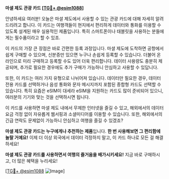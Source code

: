 **마셜 제도 관광 카드 [[TG💪+ @esim1088](https://t.me/s/esim1088)]**

안녕하세요 여러분! 오늘은 마셜 제도에서 사용할 수 있는 관광 카드에 대해 자세히 알려드리려고 합니다. 이 카드는 여행객들이 현지에서 편리하게 데이터와 통화를 이용할 수 있도록 설계된 매우 실용적인 제품입니다. 특히 스마트폰이나 태블릿을 사용하는 분들에게는 필수품이라고 할 수 있죠.

이 카드의 가장 큰 장점은 바로 간편한 등록 과정입니다. 마셜 제도에 도착하면 공항에서 쉽게 구매할 수 있으며, 신분증만 있으면 누구나 손쉽게 등록할 수 있습니다. 더불어 온라인으로 미리 구매하고 등록할 수도 있어 더욱 편리합니다. 데이터 사용량도 충분히 제공되며, 추가로 필요한 경우에도 추가 구매가 가능하니 안심하고 사용할 수 있답니다.

또한, 이 카드는 여러 가지 유형으로 나뉘어져 있습니다. 데이터만 필요한 경우, 데이터 전용 카드를 선택하거나 음성 통화와 문자 메시지까지 포함된 종합형 카드도 선택할 수 있습니다. 특히 요즘은 eSIM이 대세라 eSIM을 지원하는 카드도 많이 준비되어 있으니, 여러분의 기기와 맞는 것을 선택하시면 됩니다.

이 카드를 사용하면 마셜 제도 내에서 무제한 인터넷을 즐길 수 있고, 해외에서의 데이터 요금 걱정 없이 자유롭게 웹서핑과 소셜미디어를 이용할 수 있습니다. 또한, 해외에서의 긴급 연락도 문제없이 가능하니 안심하고 여행을 즐길 수 있겠죠?

**마셜 제도 관광 카드는 누구에게나 추천하는 제품**입니다. **한 번 사용해보면 그 편리함에 놀랄 거예요!** 이제 더 이상 외국에서 데이터 걱정하지 말고, 이 카드 하나로 모든 걸 해결하세요!

**마셜 제도 관광 카드를 사용하면서 여행의 즐거움을 배가시키세요!** 지금 바로 구매하시고, 더 많은 혜택을 누리세요!

[[TG💪+ @esim1088](https://t.me/s/esim1088) ![Image](https://i.postimg.cc/Y0z9fWf4/image.png)]